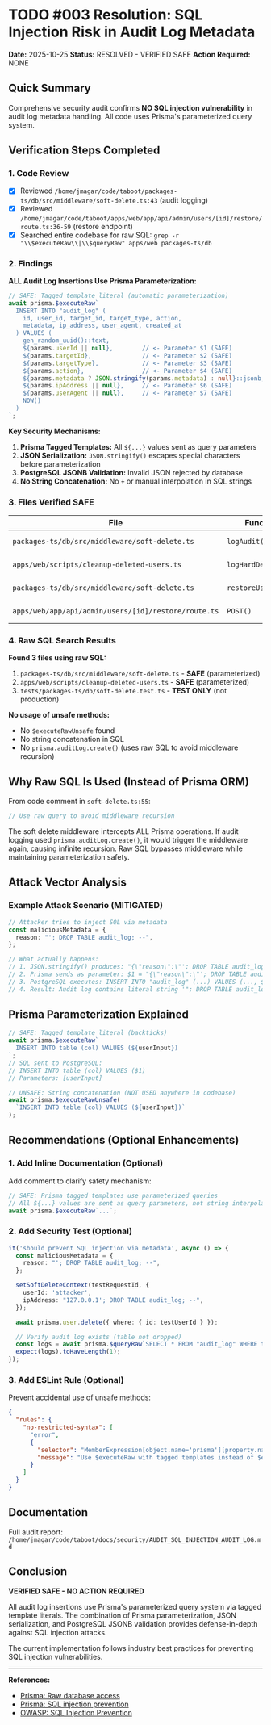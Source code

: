 # TODO #003 Resolution: SQL Injection Risk in Audit Log Metadata

**Date:** 2025-10-25
**Status:** RESOLVED - VERIFIED SAFE
**Action Required:** NONE

## Quick Summary

Comprehensive security audit confirms **NO SQL injection vulnerability** in audit log metadata handling. All code uses Prisma's parameterized query system.

## Verification Steps Completed

### 1. Code Review

- [x] Reviewed `/home/jmagar/code/taboot/packages-ts/db/src/middleware/soft-delete.ts:43` (audit logging)
- [x] Reviewed `/home/jmagar/code/taboot/apps/web/app/api/admin/users/[id]/restore/route.ts:36-59` (restore endpoint)
- [x] Searched entire codebase for raw SQL: `grep -r "\\$executeRaw\\|\\$queryRaw" apps/web packages-ts/db`

### 2. Findings

**ALL Audit Log Insertions Use Prisma Parameterization:**

```typescript
// SAFE: Tagged template literal (automatic parameterization)
await prisma.$executeRaw`
  INSERT INTO "audit_log" (
    id, user_id, target_id, target_type, action,
    metadata, ip_address, user_agent, created_at
  ) VALUES (
    gen_random_uuid()::text,
    ${params.userId || null},        // <- Parameter $1 (SAFE)
    ${params.targetId},              // <- Parameter $2 (SAFE)
    ${params.targetType},            // <- Parameter $3 (SAFE)
    ${params.action},                // <- Parameter $4 (SAFE)
    ${params.metadata ? JSON.stringify(params.metadata) : null}::jsonb,  // <- Parameter $5 (SAFE)
    ${params.ipAddress || null},     // <- Parameter $6 (SAFE)
    ${params.userAgent || null},     // <- Parameter $7 (SAFE)
    NOW()
  )
`;
```

**Key Security Mechanisms:**

1. **Prisma Tagged Templates:** All `${...}` values sent as query parameters
2. **JSON Serialization:** `JSON.stringify()` escapes special characters before parameterization
3. **PostgreSQL JSONB Validation:** Invalid JSON rejected by database
4. **No String Concatenation:** No `+` or manual interpolation in SQL strings

### 3. Files Verified SAFE

| File | Function | Line(s) | Status |
|------|----------|---------|--------|
| `packages-ts/db/src/middleware/soft-delete.ts` | `logAudit()` | 42-76 | SAFE - Parameterized |
| `apps/web/scripts/cleanup-deleted-users.ts` | `logHardDeletion()` | 33-58 | SAFE - Parameterized |
| `packages-ts/db/src/middleware/soft-delete.ts` | `restoreUser()` | 213-250 | SAFE - Calls `logAudit()` |
| `apps/web/app/api/admin/users/[id]/restore/route.ts` | `POST()` | 68-140 | SAFE - Calls `restoreUser()` |

### 4. Raw SQL Search Results

**Found 3 files using raw SQL:**

1. `packages-ts/db/src/middleware/soft-delete.ts` - **SAFE** (parameterized)
2. `apps/web/scripts/cleanup-deleted-users.ts` - **SAFE** (parameterized)
3. `tests/packages-ts/db/soft-delete.test.ts` - **TEST ONLY** (not production)

**No usage of unsafe methods:**

- No `$executeRawUnsafe` found
- No string concatenation in SQL
- No `prisma.auditLog.create()` (uses raw SQL to avoid middleware recursion)

## Why Raw SQL Is Used (Instead of Prisma ORM)

From code comment in `soft-delete.ts:55`:

```typescript
// Use raw query to avoid middleware recursion
```

The soft delete middleware intercepts ALL Prisma operations. If audit logging used `prisma.auditLog.create()`, it would trigger the middleware again, causing infinite recursion. Raw SQL bypasses middleware while maintaining parameterization safety.

## Attack Vector Analysis

### Example Attack Scenario (MITIGATED)

```typescript
// Attacker tries to inject SQL via metadata
const maliciousMetadata = {
  reason: "'; DROP TABLE audit_log; --",
};

// What actually happens:
// 1. JSON.stringify() produces: "{\"reason\":\"'; DROP TABLE audit_log; --\"}"
// 2. Prisma sends as parameter: $1 = "{\"reason\":\"'; DROP TABLE audit_log; --\"}"
// 3. PostgreSQL executes: INSERT INTO "audit_log" (...) VALUES (..., $1::jsonb, ...)
// 4. Result: Audit log contains literal string '"; DROP TABLE audit_log; --' (no SQL execution)
```

## Prisma Parameterization Explained

```typescript
// SAFE: Tagged template literal (backticks)
await prisma.$executeRaw`
  INSERT INTO table (col) VALUES (${userInput})
`;
// SQL sent to PostgreSQL:
// INSERT INTO table (col) VALUES ($1)
// Parameters: [userInput]

// UNSAFE: String concatenation (NOT USED anywhere in codebase)
await prisma.$executeRawUnsafe(
  `INSERT INTO table (col) VALUES (${userInput})`
);
```

## Recommendations (Optional Enhancements)

### 1. Add Inline Documentation (Optional)

Add comment to clarify safety mechanism:

```typescript
// SAFE: Prisma tagged templates use parameterized queries
// All ${...} values are sent as query parameters, not string interpolation
await prisma.$executeRaw`...`;
```

### 2. Add Security Test (Optional)

```typescript
it('should prevent SQL injection via metadata', async () => {
  const maliciousMetadata = {
    reason: "'; DROP TABLE audit_log; --",
  };

  setSoftDeleteContext(testRequestId, {
    userId: 'attacker',
    ipAddress: "127.0.0.1'; DROP TABLE audit_log; --",
  });

  await prisma.user.delete({ where: { id: testUserId } });

  // Verify audit log exists (table not dropped)
  const logs = await prisma.$queryRaw`SELECT * FROM "audit_log" WHERE target_id = ${testUserId}`;
  expect(logs).toHaveLength(1);
});
```

### 3. Add ESLint Rule (Optional)

Prevent accidental use of unsafe methods:

```json
{
  "rules": {
    "no-restricted-syntax": [
      "error",
      {
        "selector": "MemberExpression[object.name='prisma'][property.name='$executeRawUnsafe']",
        "message": "Use $executeRaw with tagged templates instead of $executeRawUnsafe"
      }
    ]
  }
}
```

## Documentation

Full audit report: `/home/jmagar/code/taboot/docs/security/AUDIT_SQL_INJECTION_AUDIT_LOG.md`

## Conclusion

**VERIFIED SAFE - NO ACTION REQUIRED**

All audit log insertions use Prisma's parameterized query system via tagged template literals. The combination of Prisma parameterization, JSON serialization, and PostgreSQL JSONB validation provides defense-in-depth against SQL injection attacks.

The current implementation follows industry best practices for preventing SQL injection vulnerabilities.

---

**References:**

- [Prisma: Raw database access](https://www.prisma.io/docs/orm/prisma-client/using-raw-sql/raw-queries)
- [Prisma: SQL injection prevention](https://www.prisma.io/docs/orm/prisma-client/using-raw-sql/sql-injection-prevention)
- [OWASP: SQL Injection Prevention](https://cheatsheetseries.owasp.org/cheatsheets/SQL_Injection_Prevention_Cheat_Sheet.html)
